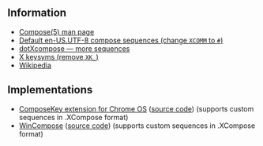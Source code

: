 Information
-----------

* [Compose(5) man page](https://www.x.org/releases/current/doc/man/man5/Compose.5.xhtml)
* [Default en-US.UTF-8 compose sequences (change `XCOMM` to `#`)](https://github.com/freedesktop/xorg-libX11/blob/master/nls/en_US.UTF-8/Compose.pre)
* [dotXcompose — more sequences](https://github.com/kragen/xcompose)
* [X keysyms (remove `XK_`)](https://github.com/freedesktop/xorg-proto-x11proto/blob/master/keysymdef.h)
* [Wikipedia](https://en.wikipedia.org/wiki/Compose_key)


Implementations
---------------

* [ComposeKey extension for Chrome OS](https://chrome.google.com/webstore/detail/composekey/iijdllfdmhbmlmnbcohgbfagfibpbgba/) ([source code](https://github.com/google/extra-keyboards-for-chrome-os/tree/master/composekey)) (supports custom sequences in .XCompose format)
* [WinCompose](https://github.com/SamHocevar/wincompose#readme) ([source code](https://github.com/SamHocevar/wincompose)) (supports custom sequences in .XCompose format)
